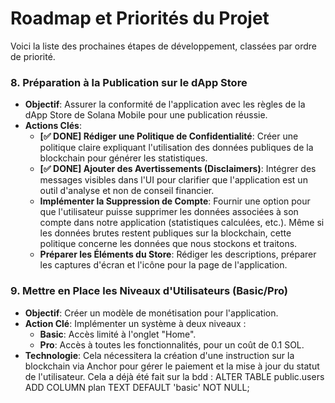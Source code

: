 # Roadmap et Priorités du Projet

Voici la liste des prochaines étapes de développement, classées par ordre de priorité.

### 8. Préparation à la Publication sur le dApp Store
- **Objectif**: Assurer la conformité de l'application avec les règles de la dApp Store de Solana Mobile pour une publication réussie.
- **Actions Clés**:
    - **[✅ DONE] Rédiger une Politique de Confidentialité**: Créer une politique claire expliquant l'utilisation des données publiques de la blockchain pour générer les statistiques.
    - **[✅ DONE] Ajouter des Avertissements (Disclaimers)**: Intégrer des messages visibles dans l'UI pour clarifier que l'application est un outil d'analyse et non de conseil financier.
    - **Implémenter la Suppression de Compte**: Fournir une option pour que l'utilisateur puisse supprimer les données associées à son compte dans notre application (statistiques calculées, etc.). Même si les données brutes restent publiques sur la blockchain, cette politique concerne les données que nous stockons et traitons.
    - **Préparer les Éléments du Store**: Rédiger les descriptions, préparer les captures d'écran et l'icône pour la page de l'application.

### 9. Mettre en Place les Niveaux d'Utilisateurs (Basic/Pro)
- **Objectif**: Créer un modèle de monétisation pour l'application.
- **Action Clé**: Implémenter un système à deux niveaux :
    - **Basic**: Accès limité à l'onglet "Home".
    - **Pro**: Accès à toutes les fonctionnalités, pour un coût de 0.1 SOL.
- **Technologie**: Cela nécessitera la création d'une instruction sur la blockchain via Anchor pour gérer le paiement et la mise à jour du statut de l'utilisateur. 
Cela a déjà été fait sur la bdd :
ALTER TABLE public.users
ADD COLUMN plan TEXT DEFAULT 'basic' NOT NULL;